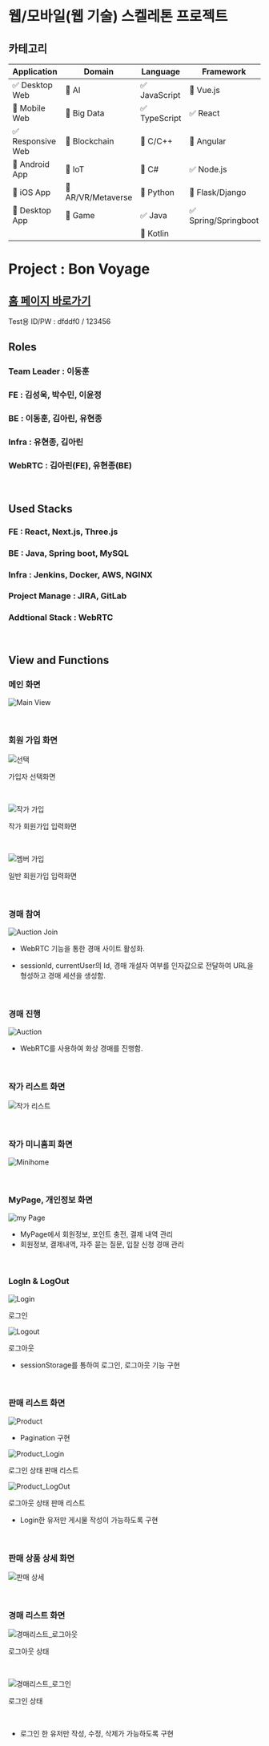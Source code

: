 # 웹/모바일(웹 기술) 스켈레톤 프로젝트

<!-- 필수 항목 -->

## 카테고리

| Application | Domain | Language | Framework |
| ---- | ---- | ---- | ---- |
| :white_check_mark: Desktop Web | :black_square_button: AI | :white_check_mark: JavaScript | :black_square_button: Vue.js |
| :black_square_button: Mobile Web | :black_square_button: Big Data | :white_check_mark: TypeScript | :white_check_mark: React |
| :white_check_mark: Responsive Web | :black_square_button: Blockchain | :black_square_button: C/C++ | :black_square_button: Angular |
| :black_square_button: Android App | :black_square_button: IoT | :black_square_button: C# | :white_check_mark: Node.js |
| :black_square_button: iOS App | :black_square_button: AR/VR/Metaverse | :black_square_button: Python | :black_square_button: Flask/Django |
| :black_square_button: Desktop App | :black_square_button: Game | :white_check_mark: Java | :white_check_mark: Spring/Springboot |
| | | :black_square_button: Kotlin | |

<!-- 필수 항목 -->

# Project : Bon Voyage

## [홈 페이지 바로가기](https://i10a207.p.ssafy.io)

Test용 ID/PW : dfddf0 / 123456

## Roles

### Team Leader : 이동훈
### FE : 김성욱, 박수민, 이윤정
### BE : 이동훈, 김아린, 유현종
### Infra : 유현종, 김아린
### WebRTC : 김아린(FE), 유현종(BE)

<br/>

## Used Stacks

### FE : React, Next.js, Three.js
### BE : Java, Spring boot, MySQL
### Infra : Jenkins, Docker, AWS, NGINX
### Project Manage : JIRA, GitLab
### Addtional Stack : WebRTC

<br/>

## View and Functions

### 메인 화면

![Main View](./readmeAssets/Maingif.gif)


<br/>

### 회원 가입 화면

![선택](./readmeAssets/SellListgif.gif)

가입자 선택화면

<br/>

![작가 가입](./readmeAssets/ArtistSignin.png)

작가 회원가입 입력화면

<br/>

![멤버 가입](./readmeAssets/MemberSignin.png)

일반 회원가입 입력화면

<br/>

### 경매 참여

![Auction Join](./readmeAssets/AuctionJoingif.gif)

- WebRTC 기능을 통한 경매 사이트 활성화.

- sessionId, currentUser의 Id, 경매 개설자 여부를 인자값으로 전달하여 URL을 형성하고 경매 세션을 생성함.

<br/>

### 경매 진행

![Auction](./readmeAssets/Auctiongif.gif)

- WebRTC를 사용하여 화상 경매를 진행함.

<br/>

### 작가 리스트 화면

![작가 리스트](./readmeAssets/ArtistListgif.gif)

<br/>

### 작가 미니홈피 화면

![Minihome](./readmeAssets/ArtistMinihomegif.gif)

<br/>

### MyPage, 개인정보 화면

![my Page](./readmeAssets/MyPageGif.gif)


- MyPage에서 회원정보, 포인트 충전, 결제 내역 관리
- 회원정보, 결제내역, 자주 묻는 질문, 입찰 신청 경매 관리

<br/>

### LogIn & LogOut

![Login](./readmeAssets/Logingif.gif)

로그인

![Logout](./readmeAssets/Logoutgif.gif)

로그아웃

- sessionStorage를 통하여 로그인, 로그아웃 기능 구현

<br/>

### 판매 리스트 화면

![Product](./readmeAssets/SellListgif.gif)

- Pagination 구현


![Product_Login](./readmeAssets/SellList_Login.png)

로그인 상태 판매 리스트
<br/>

![Product_LogOut](./readmeAssets/SellList_Logout.png)

로그아웃 상태 판매 리스트

- Login한 유저만 게시물 작성이 가능하도록 구현 

<br/>

### 판매 상품 상세 화면

![판매 상세](./readmeAssets/SellListDetail.png)

<br/>

### 경매 리스트 화면

![경매리스트_로그아웃](./readmeAssets/AuctionList_Logout.png)

로그아웃 상태

<br/>

![경매리스트_로그인](./readmeAssets/AuctionList_Login.png)

로그인 상태

<br/>

- 로그인 한 유저만 작성, 수정, 삭제가 가능하도록 구현
